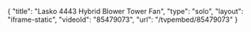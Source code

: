 {
    "title": "Lasko 4443 Hybrid Blower Tower Fan",
    "type": "solo",
    "layout": "iframe-static",
    "videoId": "85479073",
    "url": "\/tvpembed\/85479073"
}